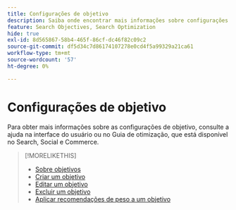 ```yaml
---
title: Configurações de objetivo
description: Saiba onde encontrar mais informações sobre configurações de objetivo.
feature: Search Objectives, Search Optimization
hide: true
exl-id: 8d565867-58b4-465f-86cf-dc46f82c09c2
source-git-commit: df5d34c7d86174107278e0cd4f5a99329a21ca61
workflow-type: tm+mt
source-wordcount: '57'
ht-degree: 0%

---
```


# Configurações de objetivo

Para obter mais informações sobre as configurações de objetivo, consulte a ajuda na interface do usuário ou no Guia de otimização, que está disponível no Search, Social e Commerce.

>[!MORELIKETHIS]
>
>* [Sobre objetivos](objective-about.md)
>* [Criar um objetivo](objective-create.md)
>* [Editar um objetivo](objective-edit.md)
>* [Excluir um objetivo](objective-delete.md)
>* [Aplicar recomendações de peso a um objetivo](objective-apply-weight-recommendations.md)
